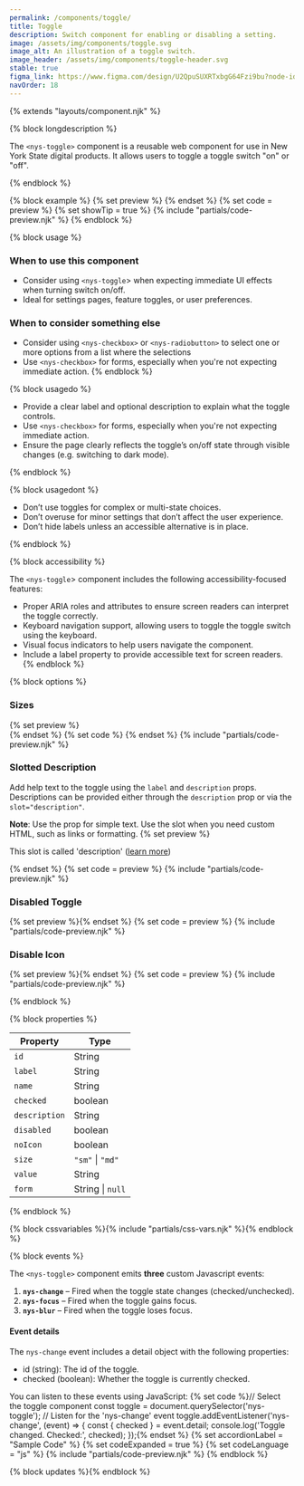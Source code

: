 ```yaml
---
permalink: /components/toggle/
title: Toggle
description: Switch component for enabling or disabling a setting.
image: /assets/img/components/toggle.svg
image_alt: An illustration of a toggle switch.
image_header: /assets/img/components/toggle-header.svg
stable: true
figma_link: https://www.figma.com/design/U2QpuSUXRTxbgG64Fzi9bu?node-id=3981-9988
navOrder: 18
---
```


{% extends "layouts/component.njk" %}

{% block longdescription %}

  The `<nys-toggle>` component is a reusable web component for use in New York State digital products. It allows users to toggle a toggle switch "on" or "off".

{% endblock %}

{% block example %}
  {% set preview %}<nys-toggle 
  label="Dark Mode"
  description="Enable dark mode for a more comfortable viewing experience."
  name="toggle-switch"
  value="access">
</nys-toggle>{% endset %}
  {% set code = preview %}
  {% set showTip = true %}
  {% include "partials/code-preview.njk" %}
{% endblock %}


{% block usage %}

### When to use this component
  - Consider using `<nys-toggle`> when expecting immediate UI effects when turning switch on/off.
  - Ideal for settings pages, feature toggles, or user preferences.
### When to consider something else
  - Consider using `<nys-checkbox>` or `<nys-radiobutton>` to select one or more options from a list where the selections
  - Use `<nys-checkbox>` for forms, especially when you're not expecting immediate action.
{% endblock %}

{% block usagedo %}

  - Provide a clear label and optional description to explain what the toggle controls.
  - Use `<nys-checkbox>` for forms, especially when you're not expecting immediate action.
  - Ensure the page clearly reflects the toggle’s on/off state through visible changes (e.g. switching to dark mode).

{% endblock %}

{% block usagedont %}

  - Don’t use toggles for complex or multi-state choices.
  - Don’t overuse for minor settings that don’t affect the user experience.
  - Don’t hide labels unless an accessible alternative is in place.

{% endblock %}

{% block accessibility %}

The `<nys-toggle`> component includes the following accessibility-focused features:

  - Proper ARIA roles and attributes to ensure screen readers can interpret the toggle correctly.
  - Keyboard navigation support, allowing users to toggle the toggle switch using the keyboard.
  - Visual focus indicators to help users navigate the component.
  - Include a label property to provide accessible text for screen readers.
{% endblock %}

{% block options %}

### Sizes
  {% set preview %}<nys-toggle size="sm" label='Small (size="sm")' name="toggle-switch" value="access"></nys-toggle><br>
<nys-toggle size="md" label='Medium (size="md")' name="toggle-switch" value="access"></nys-toggle>{% endset %}
  {% set code %}
  <nys-toggle size="sm" label='Small (size="sm")' name="toggle-switch" value="access"></nys-toggle>
<nys-toggle size="md" label='Medium (size="md")' name="toggle-switch" value="access"></nys-toggle>{% endset %}
  {% include "partials/code-preview.njk" %}

### Slotted Description
Add help text to the toggle using the `label` and `description` props.
Descriptions can be provided either through the `description` prop or via the `slot="description"`.

**Note**: Use the prop for simple text. Use the slot when you need custom HTML, such as links or formatting.
  {% set preview %}<nys-toggle label="Toggle Switch" name="toggle-switch" value="access">
  <p slot="description">This slot is called 'description' (<a href="https://www.ny.gov/" target="_blank">learn more</a>)</p>
</nys-toggle>{% endset %}
  {% set code = preview %}
  {% include "partials/code-preview.njk" %}

### Disabled Toggle
  {% set preview %}<nys-toggle label="Disabled Unchecked" name="toggle-switch" value="access" disabled></nys-toggle>{% endset %}
  {% set code = preview %}
  {% include "partials/code-preview.njk" %}

### Disable Icon
  {% set preview %}<nys-toggle noIcon label="No Icon on the toggle" name="toggle-switch" value="access"></nys-toggle>{% endset %}
  {% set code = preview %}
  {% include "partials/code-preview.njk" %}

{% endblock %}

{% block properties %}

| Property      | Type             |
|---------------|------------------|
| `id`          | String           |
| `label`       | String           |
| `name`        | String           |
| `checked`     | boolean          |
| `description` | String           |
| `disabled`    | boolean          |
| `noIcon`      | boolean          |
| `size`        | `"sm"` \| `"md"` |
| `value`       | String           |
| `form`        | String \| `null` |


{% endblock %}

{% block cssvariables %}{% include "partials/css-vars.njk" %}{% endblock %}

{% block events %}

The `<nys-toggle>` component emits **three** custom Javascript events:
1.  **`nys-change`** – Fired when the toggle state changes (checked/unchecked).
2.  **`nys-focus`** – Fired when the toggle gains focus.
3.  **`nys-blur`** – Fired when the toggle loses focus.

#### Event details
The `nys-change` event includes a detail object with the following properties:
  - id (string): The id of the toggle.
  - checked (boolean): Whether the toggle is currently checked.

You can listen to these events using JavaScript:
{% set code %}// Select the toggle component
const toggle = document.querySelector('nys-toggle');
// Listen for the 'nys-change' event
toggle.addEventListener('nys-change', (event) => {
    const { checked } = event.detail;
    console.log('Toggle changed. Checked:', checked);
});{% endset %}
{% set accordionLabel = "Sample Code" %}
{% set codeExpanded = true %}
{% set codeLanguage = "js" %}
{% include "partials/code-preview.njk" %}
{% endblock %}

{% block updates %}{% endblock %}